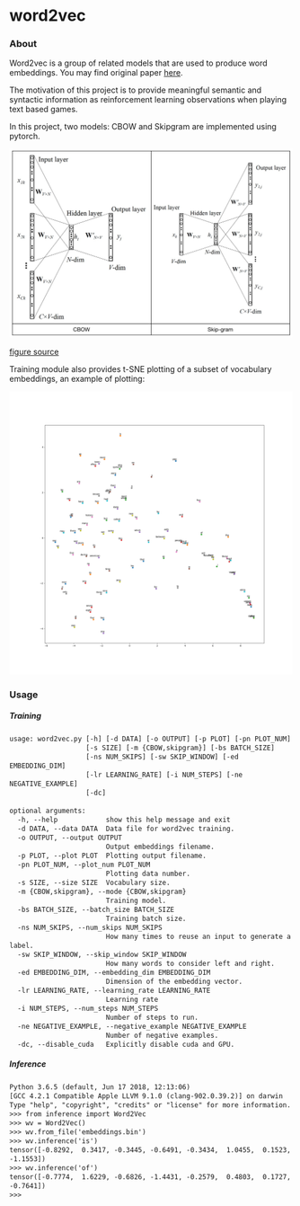 # word2vec

### About

Word2vec is a group of related models that are used to produce word embeddings. You may find original paper [here](https://papers.nips.cc/paper/5021-distributed-representations-of-words-and-phrases-and-their-compositionality.pdf).

The motivation of this project is to provide meaningful semantic and syntactic information as reinforcement learning observations when playing text based games.  

In this project, two models: CBOW and Skipgram are implemented using pytorch.

![model archtecture](/imgs/model.jpg "model")

[figure source](http://www.cs.nthu.edu.tw/~shwu/courses/ml/labs/10_Keras_Word2Vec/10_Keras_Word2Vec.html)

Training module also provides t-SNE plotting of a subset of vocabulary embeddings, an example of plotting:

![tsne](/imgs/tsne.png "tsne")

### Usage

##### Training

    usage: word2vec.py [-h] [-d DATA] [-o OUTPUT] [-p PLOT] [-pn PLOT_NUM]
                       [-s SIZE] [-m {CBOW,skipgram}] [-bs BATCH_SIZE]
                       [-ns NUM_SKIPS] [-sw SKIP_WINDOW] [-ed EMBEDDING_DIM]
                       [-lr LEARNING_RATE] [-i NUM_STEPS] [-ne NEGATIVE_EXAMPLE]
                       [-dc]

    optional arguments:
      -h, --help            show this help message and exit
      -d DATA, --data DATA  Data file for word2vec training.
      -o OUTPUT, --output OUTPUT
                            Output embeddings filename.
      -p PLOT, --plot PLOT  Plotting output filename.
      -pn PLOT_NUM, --plot_num PLOT_NUM
                            Plotting data number.
      -s SIZE, --size SIZE  Vocabulary size.
      -m {CBOW,skipgram}, --mode {CBOW,skipgram}
                            Training model.
      -bs BATCH_SIZE, --batch_size BATCH_SIZE
                            Training batch size.
      -ns NUM_SKIPS, --num_skips NUM_SKIPS
                            How many times to reuse an input to generate a label.
      -sw SKIP_WINDOW, --skip_window SKIP_WINDOW
                            How many words to consider left and right.
      -ed EMBEDDING_DIM, --embedding_dim EMBEDDING_DIM
                            Dimension of the embedding vector.
      -lr LEARNING_RATE, --learning_rate LEARNING_RATE
                            Learning rate
      -i NUM_STEPS, --num_steps NUM_STEPS
                            Number of steps to run.
      -ne NEGATIVE_EXAMPLE, --negative_example NEGATIVE_EXAMPLE
                            Number of negative examples.
      -dc, --disable_cuda   Explicitly disable cuda and GPU.

##### Inference

    Python 3.6.5 (default, Jun 17 2018, 12:13:06)
    [GCC 4.2.1 Compatible Apple LLVM 9.1.0 (clang-902.0.39.2)] on darwin
    Type "help", "copyright", "credits" or "license" for more information.
    >>> from inference import Word2Vec
    >>> wv = Word2Vec()
    >>> wv.from_file('embeddings.bin')
    >>> wv.inference('is')
    tensor([-0.8292,  0.3417, -0.3445, -0.6491, -0.3434,  1.0455,  0.1523, -1.1553])
    >>> wv.inference('of')
    tensor([-0.7774,  1.6229, -0.6826, -1.4431, -0.2579,  0.4803,  0.1727, -0.7641])
    >>>
